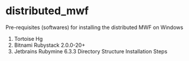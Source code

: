 # distributed_mwf
Pre-requisites (softwares) for installing the distributed MWF on Windows
1) Tortoise Hg
2) Bitnami Rubystack 2.0.0-20+
3) Jetbrains Rubymine 6.3.3
Directory Structure
Installation Steps
